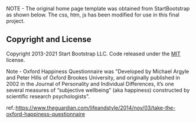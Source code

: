 NOTE - 
The original home page template was obtained from StartBootstrap as shown below. The css, htm, js has been modified for use in this final project.


## Copyright and License
Copyright 2013-2021 Start Bootstrap LLC. Code released under the [MIT](https://github.com/StartBootstrap/startbootstrap-agency/blob/master/LICENSE) license.


Note - Oxford Happiness Questionnaire was "Developed by Michael Argyle and Peter Hills of Oxford Brookes University, and originally published in 2002 in the Journal of Personality and Individual Differences, it’s one several measures of “subjective wellbeing” (aka happiness) constructed by scientific research psychologists".

ref.:https://www.theguardian.com/lifeandstyle/2014/nov/03/take-the-oxford-happiness-questionnaire